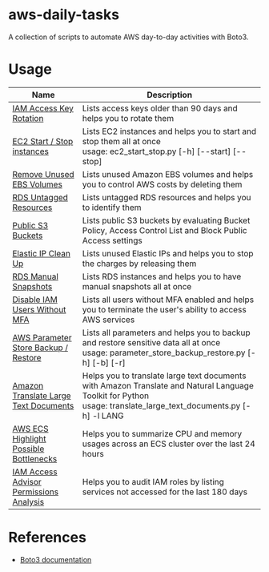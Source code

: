 # aws-daily-tasks

A collection of scripts to automate AWS day-to-day activities with Boto3.

# Usage

Name    |  Description |
-----   | -------------
[IAM Access Key Rotation](src/iam_access_key_rotation.py) | Lists access keys older than 90 days and helps you to rotate them |
[EC2 Start / Stop instances](src/ec2_start_stop.py) | Lists EC2 instances and helps you to start and stop them all at once <br /> usage: ec2_start_stop.py [-h] [--start] [--stop]  |
[Remove Unused EBS Volumes](src/remove_unused_ebs_volumes.py) | Lists unused Amazon EBS volumes and helps you to control AWS costs by deleting them |
[RDS Untagged Resources](src/rds_untagged_resources.py) | Lists untagged RDS resources and helps you to identify them |
[Public S3 Buckets](src/public_s3_buckets.py) | Lists public S3 buckets by evaluating Bucket Policy, Access Control List and Block Public Access settings |
[Elastic IP Clean Up](src/elastic_ips_cleanup.py) | Lists unused Elastic IPs and helps you to stop the charges by releasing them |
[RDS Manual Snapshots](src/rds_manual_snapshots.py) | Lists RDS instances and helps you to have manual snapshots all at once |
[Disable IAM Users Without MFA](src/disable_iam_users_without_mfa.py) | Lists all users without MFA enabled and helps you to terminate the user's ability to access AWS services |
[AWS Parameter Store Backup / Restore](src/parameter_store_backup_restore.py) | Lists all parameters and helps you to backup and restore sensitive data all at once <br /> usage: parameter_store_backup_restore.py [-h] [-b] [-r] |
[Amazon Translate Large Text Documents](src/translate_large_text_documents.py) | Helps you to translate large text documents with Amazon Translate and Natural Language Toolkit for Python <br /> usage: translate_large_text_documents.py [-h] -l LANG |
[AWS ECS Highlight Possible Bottlenecks](src/ecs_highlight_possible_bottlenecks.py) | Helps you to summarize CPU and memory usages across an ECS cluster over the last 24 hours |
[IAM Access Advisor Permissions Analysis](src/iam_access_advisor_permissions.py) | Helps you to audit IAM roles by listing services not accessed for the last 180 days |

# References

- [Boto3 documentation](https://boto3.amazonaws.com/v1/documentation/api/latest/index.html)
